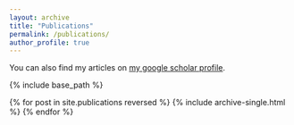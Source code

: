 ```yaml
---
layout: archive
title: "Publications"
permalink: /publications/
author_profile: true
---
```


  You can also find my articles on [my google scholar profile](https://scholar.google.com/citations?user=5P3TXU0AAAAJ&hl=en).


{% include base_path %}

{% for post in site.publications reversed %}
  {% include archive-single.html %}
{% endfor %}
